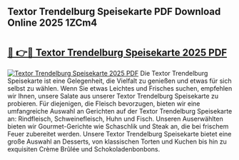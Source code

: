 ## Textor Trendelburg Speisekarte PDF Download Online 2025 1ZCm4

# <h2><a href="http://gccpko.nevu.top/?p=Textor+Trendelburg+Speisekarte">🔗 👉🔴 Textor Trendelburg Speisekarte 2025 PDF</a></h2>

[![Textor Trendelburg Speisekarte 2025 PDF](https://i.imgur.com/dBaPXMq.png)](http://gccpko.nevu.top/?p=Textor+Trendelburg+Speisekarte)
Die Textor Trendelburg Speisekarte ist eine Gelegenheit, die Vielfalt zu genießen und etwas für sich selbst zu wählen. Wenn Sie etwas Leichtes und Frisches suchen, empfehlen wir Ihnen, unsere Salate aus unserer Textor Trendelburg Speisekarte zu probieren. Für diejenigen, die Fleisch bevorzugen, bieten wir eine umfangreiche Auswahl an Gerichten auf der Textor Trendelburg Speisekarte an: Rindfleisch, Schweinefleisch, Huhn und Fisch. Unseren Auserwählten bieten wir Gourmet-Gerichte wie Schaschlik und Steak an, die bei frischem Feuer zubereitet werden. Unsere Textor Trendelburg Speisekarte bietet eine große Auswahl an Desserts, von klassischen Torten und Kuchen bis hin zu exquisiten Crème Brûlée und Schokoladenbonbons.
